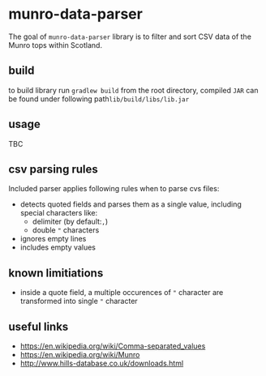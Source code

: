 # munro-data-parser

The goal of `munro-data-parser` library is to filter and sort CSV data of the Munro tops within Scotland.

## build
to build library run `gradlew build` from the root directory, compiled `JAR` can be found under following path`lib/build/libs/lib.jar`

## usage
TBC

## csv parsing rules
Included parser applies following rules when to parse cvs files:
- detects quoted fields and parses them as a single value, including special characters like:
    -  delimiter (by default:`,`)
    -  double `"` characters
- ignores empty lines
- includes empty values


## known limitiations

- inside a quote field, a multiple occurences of `"` character are transformed into single `"` character

## useful links
- https://en.wikipedia.org/wiki/Comma-separated_values
- https://en.wikipedia.org/wiki/Munro
- http://www.hills-database.co.uk/downloads.html